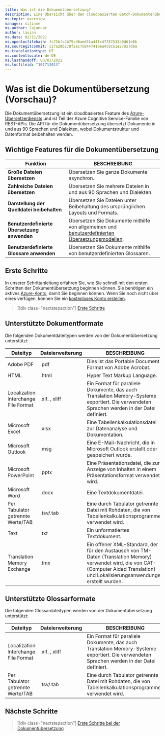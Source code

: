 ```yaml
---
title: Was ist die Dokumentübersetzung?
description: Eine Übersicht über den cloudbasierten Batch-Dokumentenübersetzungsdienst und -prozess.
ms.topic: overview
manager: nitinme
ms.author: lajanuar
author: laujan
ms.date: 02/11/2021
ms.openlocfilehash: fc75bfc3b79cd6aed51a44fc47787532a9d61e8b
ms.sourcegitcommit: c27a20b278f2ac758447418ea4c8c61e27927d6a
ms.translationtype: HT
ms.contentlocale: de-DE
ms.lasthandoff: 03/03/2021
ms.locfileid: "101713013"
---
```

# <a name="what-is-document-translation-preview"></a>Was ist die Dokumentübersetzung (Vorschau)?

Die Dokumentübersetzung ist ein cloudbasiertes Feature des [Azure-Übersetzerdiensts](../translator-info-overview.md) und ist Teil der Azure Cognitive Service-Familie von REST-APIs. Die API für die Dokumentübersetzung übersetzt Dokumente in und aus 90 Sprachen und Dialekten, wobei Dokumentstruktur und Datenformat beibehalten werden.

## <a name="document-translation-key-features"></a>Wichtige Features für die Dokumentübersetzung

| Funktion | BESCHREIBUNG |
| ---------| -------------|
| **Große Dateien übersetzen**| Übersetzen Sie ganze Dokumente asynchron.|
|**Zahlreiche Dateien übersetzen**|Übersetzen Sie mehrere Dateien in und aus 90 Sprachen und Dialekten.|
|**Darstellung der Quelldatei beibehalten**| Übersetzen Sie Dateien unter Beibehaltung des ursprünglichen Layouts und Formats.|
|**Benutzerdefinierte Übersetzung anwenden**| Übersetzen Sie Dokumente mithilfe von allgemeinen und [benutzerdefinierten Übersetzungsmodellen](../customization.md#custom-translator).|
|**Benutzerdefinierte Glossare anwenden**|Übersetzen Sie Dokumente mithilfe von benutzerdefinierten Glossaren.|

## <a name="how-to-get-started"></a>Erste Schritte

In unserer Schrittanleitung erfahren Sie, wie Sie schnell mit den ersten Schritten der Dokumentübersetzung beginnen können. Sie benötigen ein aktives [Azure-Konto](https://azure.microsoft.com/free/cognitive-services/), damit Sie beginnen können.  Wenn Sie noch nicht über eines verfügen, können Sie ein [kostenloses Konto erstellen](https://azure.microsoft.com/free).

> [!div class="nextstepaction"]
> [Erste Schritte](get-started-with-document-translation.md)

## <a name="supported-document-formats"></a>Unterstützte Dokumentformate

Die folgenden Dokumentdateitypen werden von der Dokumentübersetzung unterstützt:

| Dateityp| Dateierweiterung|BESCHREIBUNG|
|---|---|--|
|Adobe PDF|.pdf|Dies ist das Portable Document Format von Adobe Acrobat.|
|HTML|.html|Hyper Text Markup Language.|
|Localization Interchange File Format|.xlf. , xliff| Ein Format für parallele Dokumente, das auch Translation Memory-Systeme exportiert. Die verwendeten Sprachen werden in der Datei definiert.|
|Microsoft Excel|.xlsx|Eine Tabellenkalkulationsdatei zur Datenanalyse und Dokumentation.|
|Microsoft Outlook|.msg|Eine E-Mail-Nachricht, die in Microsoft Outlook erstellt oder gespeichert wurde.|
|Microsoft PowerPoint|.pptx| Eine Präsentationsdatei, die zur Anzeige von Inhalten in einem Präsentationsformat verwendet wird.|
|Microsoft Word|.docx| Eine Textdokumentdatei.|
|Per Tabulator getrennte Werte/TAB|.tsv/.tab| Eine durch Tabulator getrennte Datei mit Rohdaten, die von Tabellenkalkulationsprogrammen verwendet wird.|
|Text|.txt| Ein unformatiertes Textdokument.|
|Translation Memory Exchange|.tmx|Ein offener XML-Standard, der für den Austausch von TM-Daten (Translation Memory) verwendet wird, die von CAT- (Computer Aided Translation) und Lokalisierungsanwendungen erstellt wurden.|

## <a name="supported-glossary-formats"></a>Unterstützte Glossarformate

Die folgenden Glossardateitypen werden von der Dokumentübersetzung unterstützt:

| Dateityp| Dateierweiterung|BESCHREIBUNG|
|---|---|--|
|Localization Interchange File Format|.xlf. , xliff| Ein Format für parallele Dokumente, das auch Translation Memory-Systeme exportiert. Die verwendeten Sprachen werden in der Datei definiert.|
|Per Tabulator getrennte Werte/TAB|.tsv/.tab| Eine durch Tabulator getrennte Datei mit Rohdaten, die von Tabellenkalkulationsprogrammen verwendet wird.|

## <a name="next-steps"></a>Nächste Schritte

> [!div class="nextstepaction"]
> [Erste Schritte bei der Dokumentübersetzung](get-started-with-document-translation.md)
>
>
